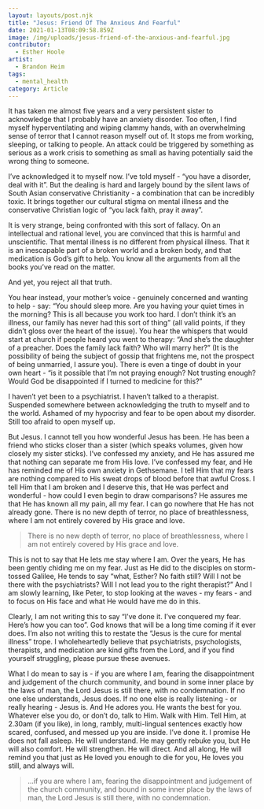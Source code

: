 ```yaml
---
layout: layouts/post.njk
title: "Jesus: Friend Of The Anxious And Fearful"
date: 2021-01-13T08:09:58.859Z
image: /img/uploads/jesus-friend-of-the-anxious-and-fearful.jpg
contributor:
  - Esther Hoole
artist:
  - Brandon Heim
tags:
  - mental_health
category: Article
---
```

It has taken me almost five years and a very persistent sister to acknowledge that I probably have an anxiety disorder. Too often, I find myself hyperventilating and wiping clammy hands, with an overwhelming sense of terror that I cannot reason myself out of. It stops me from working, sleeping, or talking to people. An attack could be triggered by something as serious as a work crisis to something as small as having potentially said the wrong thing to someone. 

I’ve acknowledged it to myself now. I’ve told myself - “you have a disorder, deal with it”. But the dealing is hard and largely bound by the silent laws of South Asian conservative Christianity - a combination that can be incredibly toxic. It brings together our cultural stigma on mental illness and the conservative Christian logic of “you lack faith, pray it away”.

It is very strange, being confronted with this sort of fallacy. On an intellectual and rational level, you are convinced that this is harmful and unscientific. That mental illness is no different from physical illness. That it is an inescapable part of a broken world and a broken body, and that medication is God’s gift to help. You know all the arguments from all the books you’ve read on the matter. 

And yet, you reject all that truth.

You hear instead,  your mother’s voice - genuinely concerned and wanting to help - say:  “You should sleep more. Are you having your quiet times in the morning? This is all because you work too hard. I don’t think it’s an illness, our family has never had this sort of thing” (all valid points, if they didn’t gloss over the heart of the issue). You hear the whispers that would start at church if people heard you went to therapy: “And she’s the daughter of a preacher. Does the family lack faith? Who will marry her?” (It is the possibility of being the subject of gossip that frightens me, not the prospect of being unmarried, I assure you). There is even a tinge of doubt in your own heart - “is it possible that I’m not praying enough? Not trusting enough? Would God be disappointed if I turned to medicine for this?”

I haven’t yet been to a psychiatrist. I haven’t talked to a therapist. Suspended somewhere between acknowledging the truth to myself and to the world. Ashamed of my hypocrisy and fear to be open about my disorder. Still too afraid to open myself up.

But Jesus. I cannot tell you how wonderful Jesus has been. He has been a friend who sticks closer than a sister (which speaks volumes, given how closely my sister sticks). I’ve confessed my anxiety, and He has assured me that nothing can separate me from His love. I’ve confessed my fear, and He has reminded me of His own anxiety in Gethsemane. I tell Him that my fears are nothing compared to His sweat drops of blood before that awful Cross. I tell Him that I am broken and I deserve this, that He was perfect and wonderful - how could I even begin to draw comparisons? He assures me that He has known all my pain, all my fear. I can go nowhere that He has not already gone. There is no new depth of terror, no place of breathlessness, where I am not entirely covered by His grace and love. 

> There is no new depth of terror, no place of breathlessness, where I am not entirely covered by His grace and love.

This is not to say that He lets me stay where I am. Over the years, He has been gently chiding me on my fear. Just as He did to the disciples on storm-tossed Galilee, He tends to say “what, Esther? No faith still? Will I not be there with the psychiatrists? Will I not lead you to the right therapist?” And I am slowly learning, like Peter, to stop looking at the waves - my fears - and to focus on His face and what He would have me do in this. 

Clearly, I am not writing this to say “I’ve done it. I’ve conquered my fear. Here’s how you can too”. God knows that will be a long time coming if it ever does. I’m also not writing this to restate the “Jesus is the cure for mental illness” trope. I wholeheartedly believe that psychiatrists, psychologists, therapists, and medication are kind gifts from the Lord, and if you find yourself struggling, please pursue these avenues.  

What I do mean to say is - if you are where I am, fearing the disappointment and judgement of the church community, and bound in some inner place by the laws of man, the Lord Jesus is still there, with no condemnation. If no one else understands, Jesus does. If no one else is really listening - or really hearing - Jesus is. And He adores you. He wants the best for you. Whatever else you do, or don’t do, talk to Him. Walk with Him. Tell Him, at 2.30am (if you like), in long, rambly, multi-lingual sentences exactly how scared, confused, and messed up you are inside. I’ve done it. I promise He does not fall asleep. He will understand. He may gently rebuke you, but He will also comfort. He will strengthen. He will direct. And all along, He will remind you that just as He loved you enough to die for you, He loves you still, and always will.

> ...if you are where I am, fearing the disappointment and judgement of the church community, and bound in some inner place by the laws of man, the Lord Jesus is still there, with no condemnation.